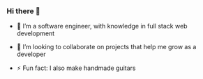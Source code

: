 ### Hi there 👋
- 🔭 I’m a software engineer, with knowledge in full stack web development

- 👯 I’m looking to collaborate on projects that help me grow as a developer

- ⚡ Fun fact: I also make handmade guitars
